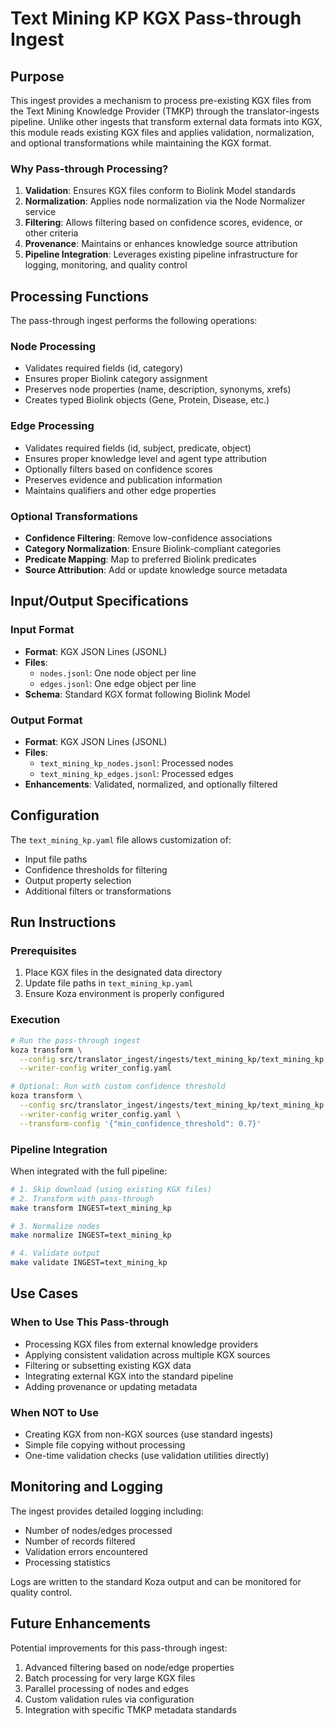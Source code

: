 # Text Mining KP KGX Pass-through Ingest

## Purpose

This ingest provides a mechanism to process pre-existing KGX files from the Text Mining Knowledge Provider (TMKP) through the translator-ingests pipeline. Unlike other ingests that transform external data formats into KGX, this module reads existing KGX files and applies validation, normalization, and optional transformations while maintaining the KGX format.

### Why Pass-through Processing?

1. **Validation**: Ensures KGX files conform to Biolink Model standards
2. **Normalization**: Applies node normalization via the Node Normalizer service
3. **Filtering**: Allows filtering based on confidence scores, evidence, or other criteria
4. **Provenance**: Maintains or enhances knowledge source attribution
5. **Pipeline Integration**: Leverages existing pipeline infrastructure for logging, monitoring, and quality control

## Processing Functions

The pass-through ingest performs the following operations:

### Node Processing
- Validates required fields (id, category)
- Ensures proper Biolink category assignment
- Preserves node properties (name, description, synonyms, xrefs)
- Creates typed Biolink objects (Gene, Protein, Disease, etc.)

### Edge Processing
- Validates required fields (id, subject, predicate, object)
- Ensures proper knowledge level and agent type attribution
- Optionally filters based on confidence scores
- Preserves evidence and publication information
- Maintains qualifiers and other edge properties

### Optional Transformations
- **Confidence Filtering**: Remove low-confidence associations
- **Category Normalization**: Ensure Biolink-compliant categories
- **Predicate Mapping**: Map to preferred Biolink predicates
- **Source Attribution**: Add or update knowledge source metadata

## Input/Output Specifications

### Input Format
- **Format**: KGX JSON Lines (JSONL)
- **Files**: 
  - `nodes.jsonl`: One node object per line
  - `edges.jsonl`: One edge object per line
- **Schema**: Standard KGX format following Biolink Model

### Output Format
- **Format**: KGX JSON Lines (JSONL)
- **Files**:
  - `text_mining_kp_nodes.jsonl`: Processed nodes
  - `text_mining_kp_edges.jsonl`: Processed edges
- **Enhancements**: Validated, normalized, and optionally filtered

## Configuration

The `text_mining_kp.yaml` file allows customization of:
- Input file paths
- Confidence thresholds for filtering
- Output property selection
- Additional filters or transformations

## Run Instructions

### Prerequisites
1. Place KGX files in the designated data directory
2. Update file paths in `text_mining_kp.yaml`
3. Ensure Koza environment is properly configured

### Execution

```bash
# Run the pass-through ingest
koza transform \
  --config src/translator_ingest/ingests/text_mining_kp/text_mining_kp.yaml \
  --writer-config writer_config.yaml

# Optional: Run with custom confidence threshold
koza transform \
  --config src/translator_ingest/ingests/text_mining_kp/text_mining_kp.yaml \
  --writer-config writer_config.yaml \
  --transform-config '{"min_confidence_threshold": 0.7}'
```

### Pipeline Integration

When integrated with the full pipeline:

```bash
# 1. Skip download (using existing KGX files)
# 2. Transform with pass-through
make transform INGEST=text_mining_kp

# 3. Normalize nodes
make normalize INGEST=text_mining_kp

# 4. Validate output
make validate INGEST=text_mining_kp
```

## Use Cases

### When to Use This Pass-through
- Processing KGX files from external knowledge providers
- Applying consistent validation across multiple KGX sources
- Filtering or subsetting existing KGX data
- Integrating external KGX into the standard pipeline
- Adding provenance or updating metadata

### When NOT to Use
- Creating KGX from non-KGX sources (use standard ingests)
- Simple file copying without processing
- One-time validation checks (use validation utilities directly)

## Monitoring and Logging

The ingest provides detailed logging including:
- Number of nodes/edges processed
- Number of records filtered
- Validation errors encountered
- Processing statistics

Logs are written to the standard Koza output and can be monitored for quality control.

## Future Enhancements

Potential improvements for this pass-through ingest:
1. Advanced filtering based on node/edge properties
2. Batch processing for very large KGX files
3. Parallel processing of nodes and edges
4. Custom validation rules via configuration
5. Integration with specific TMKP metadata standards